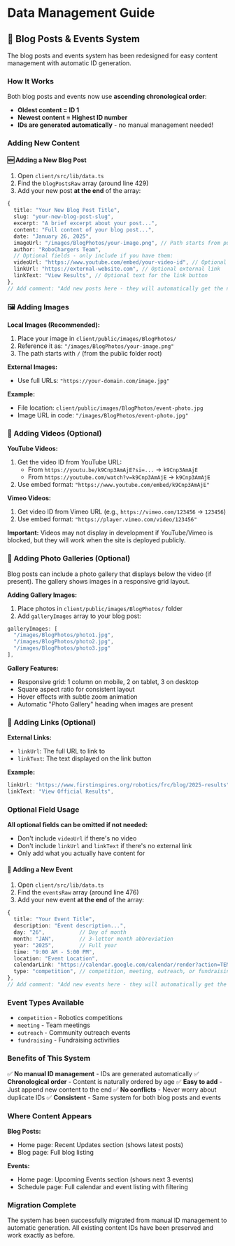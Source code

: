 # Data Management Guide

## 📝 Blog Posts & Events System

The blog posts and events system has been redesigned for easy content management with automatic ID generation.

### How It Works

Both blog posts and events now use **ascending chronological order**:
- **Oldest content = ID 1**
- **Newest content = Highest ID number**
- **IDs are generated automatically** - no manual management needed!

### Adding New Content

#### 🆕 Adding a New Blog Post

1. Open `client/src/lib/data.ts`
2. Find the `blogPostsRaw` array (around line 429)
3. Add your new post **at the end** of the array:

```typescript
{
  title: "Your New Blog Post Title",
  slug: "your-new-blog-post-slug",
  excerpt: "A brief excerpt about your post...",
  content: "Full content of your blog post...",
  date: "January 26, 2025",
  imageUrl: "/images/BlogPhotos/your-image.png", // Path starts from public folder
  author: "RoboChargers Team",
  // Optional fields - only include if you have them:
  videoUrl: "https://www.youtube.com/embed/your-video-id", // Optional YouTube/Vimeo embed
  linkUrl: "https://external-website.com", // Optional external link
  linkText: "View Results", // Optional text for the link button
},
// Add comment: "Add new posts here - they will automatically get the next ID number"
```

### 🖼️ Adding Images

**Local Images (Recommended):**
1. Place your image in `client/public/images/BlogPhotos/`
2. Reference it as: `"/images/BlogPhotos/your-image.png"`
3. The path starts with `/` (from the public folder root)

**External Images:**
- Use full URLs: `"https://your-domain.com/image.jpg"`

**Example:**
- File location: `client/public/images/BlogPhotos/event-photo.jpg`
- Image URL in code: `"/images/BlogPhotos/event-photo.jpg"`

### 🎥 Adding Videos (Optional)

**YouTube Videos:**
1. Get the video ID from YouTube URL:
   - From `https://youtu.be/k9Cnp3AmAjE?si=...` → `k9Cnp3AmAjE`
   - From `https://youtube.com/watch?v=k9Cnp3AmAjE` → `k9Cnp3AmAjE`
2. Use embed format: `"https://www.youtube.com/embed/k9Cnp3AmAjE"`

**Vimeo Videos:**
1. Get video ID from Vimeo URL (e.g., `https://vimeo.com/123456` → `123456`)
2. Use embed format: `"https://player.vimeo.com/video/123456"`

**Important:** Videos may not display in development if YouTube/Vimeo is blocked, but they will work when the site is deployed publicly.

### 📸 Adding Photo Galleries (Optional)

Blog posts can include a photo gallery that displays below the video (if present). The gallery shows images in a responsive grid layout.

**Adding Gallery Images:**
1. Place photos in `client/public/images/BlogPhotos/` folder
2. Add `galleryImages` array to your blog post:

```javascript
galleryImages: [
  "/images/BlogPhotos/photo1.jpg",
  "/images/BlogPhotos/photo2.jpg",
  "/images/BlogPhotos/photo3.jpg"
],
```

**Gallery Features:**
- Responsive grid: 1 column on mobile, 2 on tablet, 3 on desktop
- Square aspect ratio for consistent layout
- Hover effects with subtle zoom animation
- Automatic "Photo Gallery" heading when images are present

### 🔗 Adding Links (Optional)

**External Links:**
- `linkUrl`: The full URL to link to
- `linkText`: The text displayed on the link button

**Example:**
```typescript
linkUrl: "https://www.firstinspires.org/robotics/frc/blog/2025-results",
linkText: "View Official Results",
```

### Optional Field Usage

**All optional fields can be omitted if not needed:**
- Don't include `videoUrl` if there's no video
- Don't include `linkUrl` and `linkText` if there's no external link
- Only add what you actually have content for

#### 📅 Adding a New Event

1. Open `client/src/lib/data.ts`
2. Find the `eventsRaw` array (around line 476)
3. Add your new event **at the end** of the array:

```typescript
{
  title: "Your Event Title",
  description: "Event description...",
  day: "26",           // Day of month
  month: "JAN",        // 3-letter month abbreviation
  year: "2025",        // Full year
  time: "9:00 AM - 5:00 PM",
  location: "Event Location",
  calendarLink: "https://calendar.google.com/calendar/render?action=TEMPLATE&text=Your%20Event...",
  type: "competition", // competition, meeting, outreach, or fundraising
},
// Add comment: "Add new events here - they will automatically get the next ID number"
```

### Event Types Available
- `competition` - Robotics competitions
- `meeting` - Team meetings
- `outreach` - Community outreach events
- `fundraising` - Fundraising activities

### Benefits of This System

✅ **No manual ID management** - IDs are generated automatically
✅ **Chronological order** - Content is naturally ordered by age
✅ **Easy to add** - Just append new content to the end
✅ **No conflicts** - Never worry about duplicate IDs
✅ **Consistent** - Same system for both blog posts and events

### Where Content Appears

**Blog Posts:**
- Home page: Recent Updates section (shows latest posts)
- Blog page: Full blog listing

**Events:**
- Home page: Upcoming Events section (shows next 3 events)
- Schedule page: Full calendar and event listing with filtering

### Migration Complete

The system has been successfully migrated from manual ID management to automatic generation. All existing content IDs have been preserved and work exactly as before.